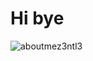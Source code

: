 # Hi bye
![aboutmez3ntl3](https://user-images.githubusercontent.com/48758770/149013025-e4ee4cb2-8c81-41f5-a6ea-fba425c5d3c1.png)
